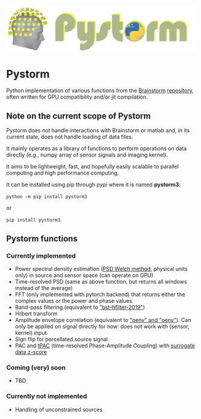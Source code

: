 ![Pystorm logo](https://github.com/NeuroLife77/pystorm/blob/main/pystorm_logo.png?raw=true)
# Pystorm
Python implementation of various functions from the [Brainstorm](https://neuroimage.usc.edu/brainstorm/) [repository](https://github.com/brainstorm-tools/brainstorm3), often written for GPU compatibility and/or jit compilation.

## Note on the current scope of Pystorm
Pystorm does not handle interactions with Brainstorm or matlab and, in its current state, does not handle loading of data files. 

It mainly operates as a library of functions to perform operations on data directly (e.g., numpy array of sensor signals and imaging kernel). 

It aims to be lightweight, fast, and hopefully easily scalable to parallel computing and high performance computing.

It can be installed using pip through pypi where it is named **pystorm3**: 

`python -m pip install pystorm3` 

or

`pip install pystorm3`.

## Pystorm functions

### Currently implemented
- Power spectral density estimation ([PSD Welch method](https://github.com/brainstorm-tools/brainstorm3/blob/master/toolbox/timefreq/bst_psd.m), physical units only) in source and sensor space (can operate on GPU)
- Time-resolved PSD (same as above function, but returns all windows instead of the average)
- FFT (only implemented with pytorch backend) that returns either the complex values or the power and phase values.
- Band-pass filtering (equivalent to ["bst-hfilter-2019"](https://github.com/brainstorm-tools/brainstorm3/blob/master/toolbox/math/bst_bandpass_hfilter.m))
- Hilbert transform
- Amplitude envelope correlation (equivalent to ["penv" and "oenv"](https://github.com/brainstorm-tools/brainstorm3/blob/master/toolbox/connectivity/bst_henv.m)). Can only be applied on signal directly for now: does not work with (sensor, kernel) input.
- Sign flip for parcellated source signal
- PAC and [tPAC](https://github.com/brainstorm-tools/brainstorm3/blob/master/toolbox/process/functions/process_pac_dynamic.m) (time-resolved Phase-Amplitude Coupling) with [surrogate data z-score](https://github.com/brainstorm-tools/brainstorm3/blob/master/toolbox/process/functions/process_pac_dynamic_sur2.m)

### Coming (very) soon
- TBD

### Currently not implemented
- Handling of unconstrained sources